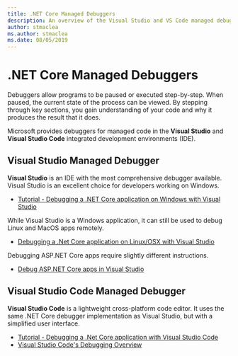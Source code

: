 ```yaml
---
title: .NET Core Managed Debuggers
description: An overview of the Visual Studio and VS Code managed debuggers.
author: stmaclea
ms.author: stmaclea
ms.date: 08/05/2019
---
```

# .NET Core Managed Debuggers

Debuggers allow programs to be paused or executed step-by-step. When paused, the current state of the process can be viewed. By stepping through key sections, you gain understanding of your code and why it produces the result that it does.

Microsoft provides debuggers for managed code in the **Visual Studio** and **Visual Studio Code** integrated development environments (IDE).

## Visual Studio Managed Debugger

**Visual Studio** is an IDE with the most comprehensive debugger available. Visual Studio is an excellent choice for developers working on Windows.
- [Tutorial - Debugging a .NET Core application on Windows with Visual Studio](../tutorials/debugging-with-visual-studio)

While Visual Studio is a Windows application, it can still be used to debug Linux and MacOS apps remotely.
- [Debugging a .Net Core application on Linux/OSX with Visual Studio](https://github.com/Microsoft/MIEngine/wiki/Offroad-Debugging-of-.NET-Core-on-Linux---OSX-from-Visual-Studio)

 Debugging ASP.NET Core apps require slightly different instructions.

- [Debug ASP.NET Core apps in Visual Studio](/visualstudio/debugger/how-to-enable-debugging-for-aspnet-applications#debug-aspnet-core-apps)

## Visual Studio Code Managed Debugger

**Visual Studio Code** is a lightweight cross-platform code editor. It uses the same .NET Core debugger implementation as Visual Studio, but with a simplified user interface.
- [Tutorial - Debugging a .Net Core application with Visual Studio Code](../tutorials/with-visual-studio-code)
- [Visual Studio Code's Debugging Overview](https://code.visualstudio.com/docs/editor/debugging)
